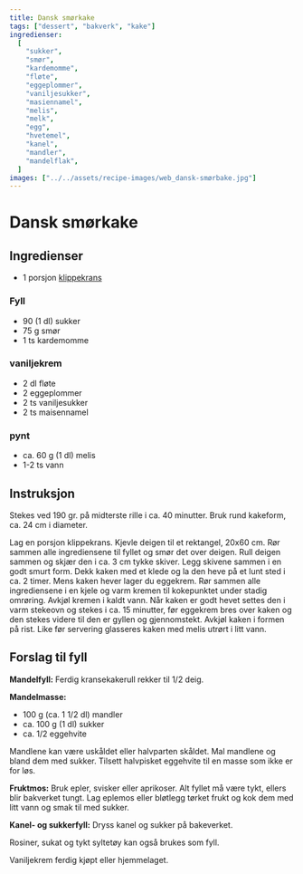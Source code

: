 ```yaml
---
title: Dansk smørkake
tags: ["dessert", "bakverk", "kake"]
ingredienser:
  [
    "sukker",
    "smør",
    "kardemomme",
    "fløte",
    "eggeplommer",
    "vaniljesukker",
    "masiennamel",
    "melis",
    "melk",
    "egg",
    "hvetemel",
    "kanel",
    "mandler",
    "mandelflak",
  ]
images: ["../../assets/recipe-images/web_dansk-smørbake.jpg"]
---
```


# Dansk smørkake

## Ingredienser

- 1 porsjon [klippekrans](./klippekrans-2)

### Fyll

- 90 (1 dl) sukker
- 75 g smør
- 1 ts kardemomme

### vaniljekrem

- 2 dl fløte
- 2 eggeplommer
- 2 ts vaniljesukker
- 2 ts maisennamel

### pynt

- ca. 60 g (1 dl) melis
- 1-2 ts vann

## Instruksjon

Stekes ved 190 gr. på midterste rille i ca. 40 minutter. Bruk rund kakeform, ca. 24 cm i diameter.

Lag en porsjon klippekrans. Kjevle deigen til et rektangel, 20x60 cm. Rør sammen alle ingrediensene til fyllet og smør det over deigen. Rull deigen sammen og skjær den i ca. 3 cm tykke skiver. Legg skivene sammen i en godt smurt form. Dekk kaken med et klede og la den heve på et lunt sted i ca. 2 timer. Mens kaken hever lager du eggekrem. Rør sammen alle ingrediensene i en kjele og varm kremen til kokepunktet under stadig omrøring. Avkjøl kremen i kaldt vann. Når kaken er godt hevet settes den i varm stekeovn og stekes i ca. 15 minutter, før eggekrem bres over kaken og den stekes videre til den er gyllen og gjennomstekt. Avkjøl kaken i formen på rist. Like før servering glasseres kaken med melis utrørt i litt vann.

## Forslag til fyll

**Mandelfyll:** Ferdig kransekakerull rekker til 1/2 deig.

**Mandelmasse:**

- 100 g (ca. 1 1/2 dl) mandler
- ca. 100 g (1 dl) sukker
- ca. 1/2 eggehvite

Mandlene kan være uskåldet eller halvparten skåldet. Mal mandlene og bland dem med sukker. Tilsett halvpisket eggehvite til en masse som ikke er for løs.

**Fruktmos:** Bruk epler, svisker eller aprikoser. Alt fyllet må være tykt, ellers blir bakverket tungt. Lag eplemos eller bløtlegg tørket frukt og kok dem med litt vann og smak til med sukker.

**Kanel- og sukkerfyll:** Dryss kanel og sukker på bakeverket.

Rosiner, sukat og tykt syltetøy kan også brukes som fyll.

Vaniljekrem ferdig kjøpt eller hjemmelaget.
